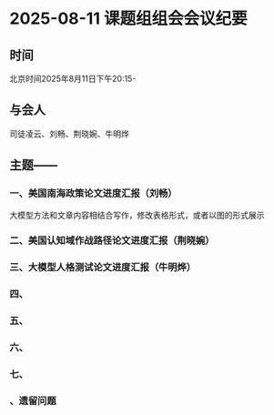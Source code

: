 # 2025-08-11 课题组组会会议纪要
## 时间
北京时间2025年8月11日下午20:15-
## 与会人
司徒凌云、刘畅、荆晓婉、牛明烨
## 主题——
### 一、美国南海政策论文进度汇报（刘畅）
大模型方法和文章内容相结合写作，修改表格形式，或者以图的形式展示
### 二、美国认知域作战路径论文进度汇报（荆晓婉）

### 三、大模型人格测试论文进度汇报（牛明烨）

### 四、

### 五、

### 六、

### 七、

### 、遗留问题
